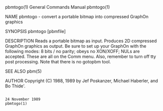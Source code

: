 pbmtogo(1)                                                                               General Commands Manual                                                                               pbmtogo(1)

NAME
       pbmtogo - convert a portable bitmap into compressed GraphOn graphics

SYNOPSIS
       pbmtogo [pbmfile]

DESCRIPTION
       Reads  a  portable  bitmap as input.  Produces 2D compressed GraphOn graphics as output.  Be sure to set up your GraphOn with the following modes: 8 bits / no parity; obeys no XON/XOFF; NULs are
       accepted.  These are all on the Comm menu.  Also, remember to turn off tty post processing.  Note that there is no gotopbm tool.

SEE ALSO
       pbm(5)

AUTHOR
       Copyright (C) 1988, 1989 by Jef Poskanzer, Michael Haberler, and Bo Thide'.

                                                                                             24 November 1989                                                                                  pbmtogo(1)
